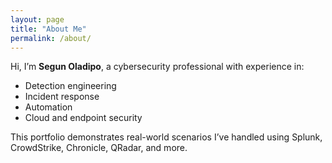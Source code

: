 ```yaml
---
layout: page
title: "About Me"
permalink: /about/
---
```


Hi, I’m **Segun Oladipo**, a cybersecurity professional with experience in:

- Detection engineering
- Incident response
- Automation
- Cloud and endpoint security

This portfolio demonstrates real-world scenarios I’ve handled using Splunk, CrowdStrike, Chronicle, QRadar, and more.
